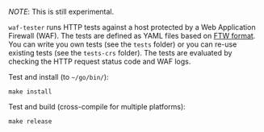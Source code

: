 *NOTE*: This is still experimental.

`waf-tester` runs HTTP tests against a host protected by a Web Application Firewall (WAF). The tests are defined as YAML files based on [FTW format](https://github.com/CRS-support/ftw/blob/master/docs/YAMLFormat.md). You can write you own tests (see the `tests` folder) or you can re-use existing tests (see the `tests-crs` folder). The tests are evaluated by checking the HTTP request status code and WAF logs.

Test and install (to `~/go/bin/`):

```
make install
```

Test and build (cross-compile for multiple platforms):

```
make release
```
